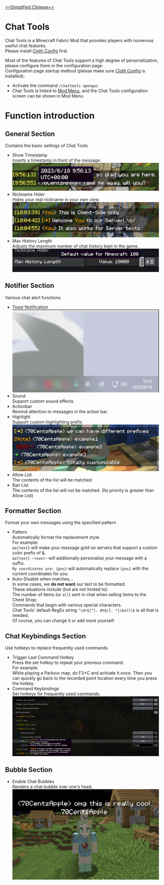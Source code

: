 [>>Simplified Chinese<<](README.md)

# Chat Tools
Chat Tools is a Minecraft Fabric Mod that provides players with numerous useful chat features. \
Please install [Cloth Config](https://modrinth.com/mod/cloth-config) first.

Most of the features of Chat Tools support a high degree of personalization, please configure them in the configuration page. \
Configuration page startup method (please make sure [Cloth Config](https://modrinth.com/mod/cloth-config) is installed):
- Activate the command `/chattools opengui`
- Chat Tools is linked to [Mod Menu](https://modrinth.com/mod/modmenu), and the Chat Tools configuration screen can be shown in Mod Menu.

# Function introduction
## General Section
Contains the basic settings of Chat Tools
- Show Timestamp \
Inserts a timestamp in front of the message.\
![Timestamp](<images/Timestamp.png>)
- Nickname Hider \
Hides your real nickname in your own view.\
![Nickname Hider](<images/Nickname Hider.png>)
- Max History Length\
Adjusts the maximum number of chat history kept in the game.\
![Max History Length](<images/Max History Length.png>)

## Notifier Section
Various chat alert functions
- Toast Notification\
![Toast](<images/Toast.gif>)
- Sound\
Support custom sound effects.
- Actionbar\
Remind attention to messages in the action bar.
- Highlight\
Support custom highlighting prefix.\
![Highlight Function](<images/Highlight Function.png>)
- Allow List\
The contents of the list will be matched.
- Ban List\
The contents of the list will not be matched. (Its priority is greater than Allow List)

## Formatter Section
Format your own messages using the specified pattern
- Pattern\
Automatically format the replacement style.\
For example: \
`&e{text}` will make your message gold on servers that support a custom color prefix of &.\
`&e{text} ~(ovo)~` will additionally personalize your message with a suffix.\
`My coordinates are: {pos}` will automatically replace `{pos}` with the current coordinates for you.
- Auto-Disable when matches...\
In some cases, we **do not want** our text to be formatted. \
These situations include (but are not limited to):\
The number of items (or `all`) sent in chat when selling items to the Chest Shop; \
Commands that begin with various special characters. \
Chat Tools' default RegEx string `^\d+$|^[. #%$/]. *|\ball\b` is all that is needed.\
Of course, you can change it or add more yourself.

## Chat Keybindings Section
Use hotkeys to replace frequently used commands
- Trigger Last Command Hotkey\
Press the set hotkey to repeat your previous command.\
For example: \
While playing a Parkour map, do F3+C and activate it once. Then you can quickly go back to the recorded point location every time you press the hotkey.
- Command Keybindings\
Set hotkeys for frequently used commands.\
![Command Keybindings](<images/Command Keybindings.png>)

## Bubble Section
- Enable Chat Bubbles\
Renders a chat bubble over one's head.\
![Chat Bubbles](<images/Chat Bubbles.png>)
